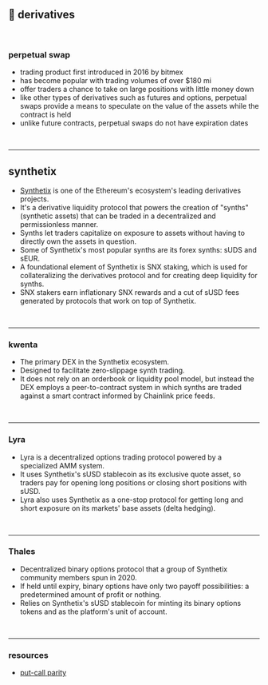 ## 🥬 derivatives

<br>

### perpetual swap

* trading product first introduced in 2016 by bitmex
* has become popular with trading volumes of over $180 mi
* offer traders a chance to take on large positions with little money down
* like other types of derivatives such as futures and options, perpetual swaps provide a means to speculate on the value of the assets while the contract is held
* unlike future contracts, perpetual swaps do not have expiration dates



<br>

----

## synthetix

* [Synthetix](https://synthetix.io/) is one of the Ethereum's ecosystem's leading derivatives projects.
* It's a derivative liquidity protocol that powers the creation of "synths" (synthetic assets) that can be traded in a decentralized and permissionless manner.
* Synths let traders capitalize on exposure to assets without having to directly own the assets in question.
* Some of Synthetix's most popular synths are its forex synths: sUDS and sEUR.
* A foundational element of Synthetix is SNX staking, which is used for collateralizing the derivatives protocol and for creating deep liquidity for synths.
* SNX stakers earn inflationary SNX rewards and a cut of sUSD fees generated by protocols that work on top of Synthetix. 

<br>

---

### kwenta

* The primary DEX in the Synthetix ecosystem.
* Designed to facilitate zero-slippage synth trading.
* It does not rely on an orderbook or liquidity pool model, but instead the DEX employs a peer-to-contract system in which synths are traded against a smart contract informed by Chainlink price feeds.

<br>


---

### Lyra

* Lyra is a decentralized options trading protocol powered by a specialized AMM system.
* It uses Synthetix's sUSD stablecoin as its exclusive quote asset, so traders pay for opening long positions or closing short positions with sUSD.
* Lyra also uses Synthetix as a one-stop protocol for getting long and short exposure on its markets' base assets (delta hedging).

<br>


---

### Thales

* Decentralized binary options protocol that a group of Synthetix community members spun in 2020.
* If held until expiry, binary options have only two payoff possibilities: a predetermined amount of profit or nothing.
* Relies on Synthetix's sUSD stablecoin for minting its binary options tokens and as the platform's unit of account.

<br>

---

### resources

* [put-call parity](https://www.investopedia.com/terms/p/putcallparity.asp#:~:text=Understanding%20Put%2DCall%20Parity,-As%20noted%20above&text=Put%2Dcall%20parity%20states%20that,to%20the%20option's%20strike%20price.)


